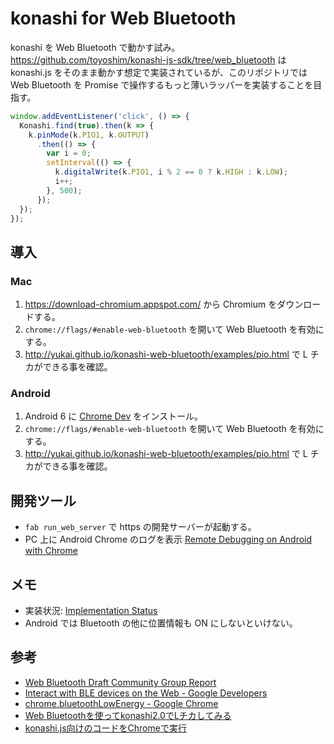 # konashi for Web Bluetooth

konashi を Web Bluetooth で動かす試み。
https://github.com/toyoshim/konashi-js-sdk/tree/web_bluetooth は konashi.js をそのまま動かす想定で実装されているが、このリポジトリでは Web Bluetooth を Promise で操作するもっと薄いラッパーを実装することを目指す。


```javascript
window.addEventListener('click', () => {
  Konashi.find(true).then(k => {
    k.pinMode(k.PIO1, k.OUTPUT)
      .then(() => {
        var i = 0;
        setInterval(() => {
          k.digitalWrite(k.PIO1, i % 2 == 0 ? k.HIGH : k.LOW);
          i++;
        }, 500);
      });
  });
});

```


## 導入

### Mac

1. https://download-chromium.appspot.com/ から Chromium をダウンロードする。
2. `chrome://flags/#enable-web-bluetooth` を開いて Web Bluetooth を有効にする。
3. http://yukai.github.io/konashi-web-bluetooth/examples/pio.html で L チカができる事を確認。


### Android

1. Android 6 に [Chrome Dev](https://play.google.com/store/apps/details?id=com.chrome.dev&hl=en) をインストール。
2. `chrome://flags/#enable-web-bluetooth` を開いて Web Bluetooth を有効にする。
3. http://yukai.github.io/konashi-web-bluetooth/examples/pio.html で L チカができる事を確認。


## 開発ツール

- `fab run_web_server` で https の開発サーバーが起動する。
- PC 上に Android Chrome のログを表示 [Remote Debugging on Android with Chrome](https://developer.chrome.com/devtools/docs/remote-debugging)


## メモ

- 実装状況: [Implementation Status](https://github.com/WebBluetoothCG/web-bluetooth/blob/gh-pages/implementation-status.md)
- Android では Bluetooth の他に位置情報も ON にしないといけない。


## 参考

- [Web Bluetooth Draft Community Group Report](https://webbluetoothcg.github.io/web-bluetooth/)
- [Interact with BLE devices on the Web - Google Developers](https://developers.google.com/web/updates/2015/07/interact-with-ble-devices-on-the-web?hl=en)
- [chrome.bluetoothLowEnergy - Google Chrome](https://developer.chrome.com/apps/bluetoothLowEnergy)
- [Web Bluetoothを使ってkonashi2.0でLチカしてみる](http://qiita.com/toyoshim/items/74ae7551dc2c9ab9cbf6)
- [konashi.js向けのコードをChromeで実行](http://qiita.com/toyoshim/items/05b1d14ca925d5df3e43)
